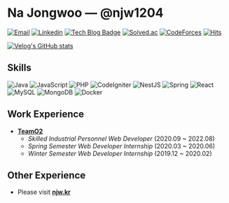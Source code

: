# Na Jongwoo — @njw1204
[![Email](https://img.shields.io/badge/-njw1204@naver.com-d14836?style=flat&logo=Gmail&logoColor=white&link=mailto:njw1204@naver.com)](mailto:njw1204@naver.com) [![Linkedin](https://img.shields.io/badge/-njw1204-blue?style=flat&logo=Linkedin&logoColor=white&link=https://www.linkedin.com/in/njw1204/)](https://www.linkedin.com/in/njw1204/) [![Tech Blog Badge](http://img.shields.io/badge/-@njw1204-20C997?style=flat&logo=velog&link=https://velog.io/@njw1204&logoColor=white)](https://velog.io/@njw1204) [![Solved.ac](http://mazassumnida.wtf/api/mini/generate_badge?boj=njw1204)](https://solved.ac/njw1204) [![CodeForces](https://cf.leed.at?id=njw1204&mini=true)](https://codeforces.com/profile/njw1204) [![Hits](https://hits.seeyoufarm.com/api/count/incr/badge.svg?url=https%3A%2F%2Fgithub.com%2Fnjw1204%2Fnjw1204&count_bg=%23AAAAAA&title_bg=%23555555&icon=github.svg&icon_color=%23FFFFFF&title=Hits)](https://github.com/njw1204/njw1204)

[![Velog's GitHub stats](https://velog-readme-stats.vercel.app/api?name=njw1204)](https://velog-readme-stats.vercel.app/api/redirect?name=njw1204)

## Skills
![Java](https://img.shields.io/badge/java-%23ED8B00.svg?style=for-the-badge&logo=openjdk&logoColor=white)
![JavaScript](https://img.shields.io/badge/javascript-F7DF1E?style=for-the-badge&logo=javascript&logoColor=black)
![PHP](https://img.shields.io/badge/php-%23777BB4.svg?style=for-the-badge&logo=php&logoColor=white)
![CodeIgniter](https://img.shields.io/badge/CodeIgniter-%23EF4223.svg?style=for-the-badge&logo=codeIgniter&logoColor=white)
![NestJS](https://img.shields.io/badge/nestjs-%23E0234E.svg?style=for-the-badge&logo=nestjs&logoColor=white)
![Spring](https://img.shields.io/badge/spring-%236DB33F.svg?style=for-the-badge&logo=spring&logoColor=white)
![React](https://img.shields.io/badge/react-%2320232a.svg?style=for-the-badge&logo=react&logoColor=%2361DAFB)
![MySQL](https://img.shields.io/badge/MySQL-4479A1.svg?&style=for-the-badge&logo=MySQL&logoColor=white)
![MongoDB](https://img.shields.io/badge/MongoDB-%234ea94b.svg?style=for-the-badge&logo=mongodb&logoColor=white)
![Docker](https://img.shields.io/badge/docker-%230db7ed.svg?style=for-the-badge&logo=docker&logoColor=white)

## Work Experience
- [**TeamO2**](http://teamo2.kr/)
  - *Skilled Industrial Personnel Web Developer* (2020.09 ~ 2022.08)
  - *Spring Semester Web Developer Internship* (2020.03 ~ 2020.06)
  - *Winter Semester Web Developer Internship* (2019.12 ~ 2020.02)

## Other Experience
- Please visit [**njw.kr**](https://njw.kr/)
